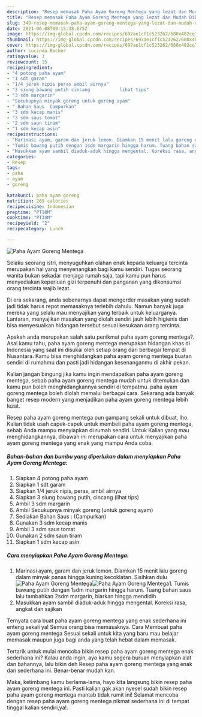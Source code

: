 ```yaml
---
description: "Resep memasak Paha Ayam Goreng Mentega yang lezat dan Mudah Dibuat"
title: "Resep memasak Paha Ayam Goreng Mentega yang lezat dan Mudah Dibuat"
slug: 349-resep-memasak-paha-ayam-goreng-mentega-yang-lezat-dan-mudah-dibuat
date: 2021-06-08T09:15:38.675Z
image: https://img-global.cpcdn.com/recipes/697ae1cf1c523262/680x482cq70/paha-ayam-goreng-mentega-foto-resep-utama.jpg
thumbnail: https://img-global.cpcdn.com/recipes/697ae1cf1c523262/680x482cq70/paha-ayam-goreng-mentega-foto-resep-utama.jpg
cover: https://img-global.cpcdn.com/recipes/697ae1cf1c523262/680x482cq70/paha-ayam-goreng-mentega-foto-resep-utama.jpg
author: Lucinda Becker
ratingvalue: 3
reviewcount: 15
recipeingredient:
- "4 potong paha ayam"
- "1 sdt garam"
- "1/4 jeruk nipis peras ambil airnya"
- "3 siung bawang putih cincang           lihat tips"
- "3 sdm margarin"
- "Secukupnya minyak goreng untuk goreng ayam"
- " Bahan Saus  Campurkan"
- "3 sdm kecap manis"
- "3 sdm saus tomat"
- "2 sdm saun tiram"
- "1 sdm kecap asin"
recipeinstructions:
- "Marinasi ayam, garam dan jeruk lemon. Diamkan 15 menit lalu goreng dalam minyak panas hingga kuning kecoklatan. Sisihkan dulu"
- "Tumis bawang putih dengan 1sdm margarin hingga harum. Tuang bahan saus lalu tambahkan 2sdm margarin, biarkan hingga mendidih"
- "Masukkan ayam sambil diaduk-aduk hingga mengental. Koreksi rasa, angkat dan sajikan"
categories:
- Resep
tags:
- paha
- ayam
- goreng

katakunci: paha ayam goreng 
nutrition: 269 calories
recipecuisine: Indonesian
preptime: "PT18M"
cooktime: "PT34M"
recipeyield: "2"
recipecategory: Lunch

---
```



![Paha Ayam Goreng Mentega](https://img-global.cpcdn.com/recipes/697ae1cf1c523262/680x482cq70/paha-ayam-goreng-mentega-foto-resep-utama.jpg)

Selaku seorang istri, menyuguhkan olahan enak kepada keluarga tercinta merupakan hal yang menyenangkan bagi kamu sendiri. Tugas seorang  wanita bukan sekadar menjaga rumah saja, tapi kamu pun harus menyediakan keperluan gizi terpenuhi dan panganan yang dikonsumsi orang tercinta wajib lezat.

Di era  sekarang, anda sebenarnya dapat mengorder masakan yang sudah jadi tidak harus repot memasaknya terlebih dahulu. Namun banyak juga mereka yang selalu mau menyajikan yang terbaik untuk keluarganya. Lantaran, menyajikan masakan yang diolah sendiri jauh lebih higienis dan bisa menyesuaikan hidangan tersebut sesuai kesukaan orang tercinta. 



Apakah anda merupakan salah satu penikmat paha ayam goreng mentega?. Asal kamu tahu, paha ayam goreng mentega merupakan hidangan khas di Indonesia yang saat ini disukai oleh setiap orang dari berbagai tempat di Nusantara. Kamu bisa menghidangkan paha ayam goreng mentega buatan sendiri di rumahmu dan pasti jadi hidangan kesenanganmu di akhir pekan.

Kalian jangan bingung jika kamu ingin mendapatkan paha ayam goreng mentega, sebab paha ayam goreng mentega mudah untuk ditemukan dan kamu pun boleh menghidangkannya sendiri di tempatmu. paha ayam goreng mentega boleh diolah memalui berbagai cara. Sekarang ada banyak banget resep modern yang menjadikan paha ayam goreng mentega lebih lezat.

Resep paha ayam goreng mentega pun gampang sekali untuk dibuat, lho. Kalian tidak usah capek-capek untuk membeli paha ayam goreng mentega, sebab Anda mampu menyiapkan di rumah sendiri. Untuk Kalian yang mau menghidangkannya, dibawah ini merupakan cara untuk menyajikan paha ayam goreng mentega yang enak yang mampu Anda coba.

<!--inarticleads1-->

##### Bahan-bahan dan bumbu yang diperlukan dalam menyiapkan Paha Ayam Goreng Mentega:

1. Siapkan 4 potong paha ayam
1. Siapkan 1 sdt garam
1. Siapkan 1/4 jeruk nipis, peras, ambil airnya
1. Siapkan 3 siung bawang putih, cincang           (lihat tips)
1. Ambil 3 sdm margarin
1. Ambil Secukupnya minyak goreng (untuk goreng ayam)
1. Sediakan  Bahan Saus : (Campurkan)
1. Gunakan 3 sdm kecap manis
1. Ambil 3 sdm saus tomat
1. Gunakan 2 sdm saun tiram
1. Siapkan 1 sdm kecap asin




<!--inarticleads2-->

##### Cara menyiapkan Paha Ayam Goreng Mentega:

1. Marinasi ayam, garam dan jeruk lemon. Diamkan 15 menit lalu goreng dalam minyak panas hingga kuning kecoklatan. Sisihkan dulu
<img src="https://img-global.cpcdn.com/steps/904b24b1add1e630/160x128cq70/paha-ayam-goreng-mentega-langkah-memasak-1-foto.jpg" alt="Paha Ayam Goreng Mentega"><img src="https://img-global.cpcdn.com/steps/bdb8bbc1c6e61d84/160x128cq70/paha-ayam-goreng-mentega-langkah-memasak-1-foto.jpg" alt="Paha Ayam Goreng Mentega">1. Tumis bawang putih dengan 1sdm margarin hingga harum. Tuang bahan saus lalu tambahkan 2sdm margarin, biarkan hingga mendidih
1. Masukkan ayam sambil diaduk-aduk hingga mengental. Koreksi rasa, angkat dan sajikan




Ternyata cara buat paha ayam goreng mentega yang enak sederhana ini enteng sekali ya! Semua orang bisa memasaknya. Cara Membuat paha ayam goreng mentega Sesuai sekali untuk kita yang baru mau belajar memasak maupun juga bagi anda yang telah hebat dalam memasak.

Tertarik untuk mulai mencoba bikin resep paha ayam goreng mentega enak sederhana ini? Kalau anda ingin, ayo kamu segera buruan menyiapkan alat dan bahannya, lalu bikin deh Resep paha ayam goreng mentega yang enak dan sederhana ini. Benar-benar mudah kan. 

Maka, ketimbang kamu berlama-lama, hayo kita langsung bikin resep paha ayam goreng mentega ini. Pasti kalian gak akan nyesel sudah bikin resep paha ayam goreng mentega mantab tidak rumit ini! Selamat mencoba dengan resep paha ayam goreng mentega nikmat sederhana ini di tempat tinggal kalian sendiri,ya!.

